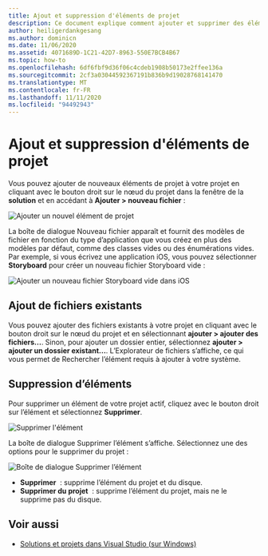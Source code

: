 ```yaml
---
title: Ajout et suppression d'éléments de projet
description: Ce document explique comment ajouter et supprimer des éléments de projet dans Visual Studio pour Mac
author: heiligerdankgesang
ms.author: dominicn
ms.date: 11/06/2020
ms.assetid: 4071689D-1C21-42D7-8963-550E7BCB4B67
ms.topic: how-to
ms.openlocfilehash: 6df6fbf9d36f06c4cdeb1908b50173e2ffee136a
ms.sourcegitcommit: 2cf3a03044592367191b836b9d19028768141470
ms.translationtype: MT
ms.contentlocale: fr-FR
ms.lasthandoff: 11/11/2020
ms.locfileid: "94492943"
---
```

# <a name="adding-and-removing-project-items"></a>Ajout et suppression d'éléments de projet

Vous pouvez ajouter de nouveaux éléments de projet à votre projet en cliquant avec le bouton droit sur le nœud du projet dans la fenêtre de la **solution** et en accédant à **Ajouter > nouveau fichier** :

![Ajouter un nouvel élément de projet](media/add-and-remove-project-items-image1.png)

La boîte de dialogue Nouveau fichier apparaît et fournit des modèles de fichier en fonction du type d’application que vous créez en plus des modèles par défaut, comme des classes vides ou des énumérations vides. Par exemple, si vous écrivez une application iOS, vous pouvez sélectionner **Storyboard** pour créer un nouveau fichier Storyboard vide :

![Ajouter un nouveau fichier Storyboard vide dans iOS](media/add-and-remove-project-items-image2.png)

## <a name="adding-existing-files"></a>Ajout de fichiers existants

Vous pouvez ajouter des fichiers existants à votre projet en cliquant avec le bouton droit sur le nœud du projet et en sélectionnant **ajouter > ajouter des fichiers...**. Sinon, pour ajouter un dossier entier, sélectionnez **ajouter > ajouter un dossier existant...**. L’Explorateur de fichiers s’affiche, ce qui vous permet de Rechercher l’élément requis à ajouter à votre système.

## <a name="removing-items"></a>Suppression d’éléments

Pour supprimer un élément de votre projet actif, cliquez avec le bouton droit sur l’élément et sélectionnez **Supprimer**.

![Supprimer l'élément](media/add-and-remove-project-items-image3.png)

La boîte de dialogue Supprimer l’élément s’affiche. Sélectionnez une des options pour le supprimer du projet :

![Boîte de dialogue Supprimer l’élément](media/add-and-remove-project-items-image4.png)

* **Supprimer**  : supprime l’élément du projet et du disque.
* **Supprimer du projet**  : supprime l’élément du projet, mais ne le supprime pas du disque.

## <a name="see-also"></a>Voir aussi

* [Solutions et projets dans Visual Studio (sur Windows)](/visualstudio/ide/solutions-and-projects-in-visual-studio)